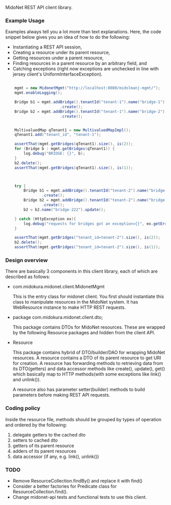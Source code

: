 MidoNet REST API client library.

### Example Usage

Examples always tell you a lot more than text explanations.
Here, the code snippet below gives you an idea of how to do the following:

 * Instantiating a REST API session,
 * Creating a resource under its parent resource,
 * Getting resources under a parent resource,
 * Finding resources in a parent resource by an arbitrary field, and
 * Catching exceptions (right now exceptions are unchecked in line
   with jersey client's  UniformInterfaceException).


```java

    mgmt = new MidonetMgmt("http://localhost:8080/midolmanj-mgmt/");
    mgmt.enableLogging();

    Bridge b1 = mgmt.addBridge().tenantId("tenant-1").name("bridge-1")
                        .create();
    Bridge b2 = mgmt.addBridge().tenantId("tenant-1").name("bridge-2")
                        .create();


    MultivaluedMap qTenant1 = new MultivaluedMapImpl();
    qTenant1.add("tenant_id", "tenant-1");

    assertThat(mgmt.getBridges(qTenant1).size(), is(2));
    for (Bridge b : mgmt.getBridges(qTenant1)) {
        log.debug("BRIDGE: {}", b);
    }
    b2.delete();
    assertThat(mgmt.getBridges(qTenant1).size(), is(1));



    try {
        Bridge b1 = mgmt.addBridge().tenantId("tenant-2").name("bridge-1")
                .create();
        Bridge b2 = mgmt.addBridge().tenantId("tenant-2").name("bridge-2")
                .create();
        b2 = b2.name("bridge-222").update();

    } catch (HttpException ex){
        log.debug("requests for bridges got an exception={}", ex.getError());
    }

    assertThat(mgmt.getBridges("tenant_id=tenant-2").size(), is(2));
    b2.delete();
    assertThat(mgmt.getBridges("tenant_id=tenant-2").size(), is(1));

```

### Design overview

There are basically 3 components in this client library, each of which
are described as follows:

*   com.midokura.midonet.client.MidonetMgmt

    This is the entry class for midonet client. You first should instantiate
    this class to manipulate resources in the MidoNet system.
    It has WebResource instance to make HTTP REST requests.

*   package com.midokura.midonet.client.dto;

    This package contains DTOs for MidoNet resources.
    These are wrapped by the following Resource packages and hidden from
    the client API.


* Resource

    This package contains hybrid of DTO/builder/DAO for wrapping MidoNet
    resources.
    A resource contains a DTO of its parent resource to get URI for creation.
    A resource has forwarding methods to retrieving data from its DTO(getters)
    and data accessor methods like create(), update(), get() which basically
    map to HTTP methods(with some exceptions like link() and unlink()).

    A resource also has parameter setter(builder) methods to build parameters
    before making REST API requests.


### Coding policy

Inside the resource file, methods should be grouped by types of operation
and ordered by the following:

1. delegate getters to the cached dto
2. setters to cached dto
3. getters of its parent resource
4. adders of its parent resources
5. data accessor (if any, e.g. link(), unlink())


### TODO

* Remove ResourceCollection.findBy() and replace it with find()
* Consider a better factories for Predicate class for ResourceCollection.find().
* Change midonet-api tests and functional tests to use this client.
